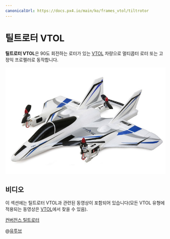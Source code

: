 ```yaml
---
canonicalUrl: https://docs.px4.io/main/ko/frames_vtol/tiltrotor
---
```


# 틸트로터 VTOL

**틸트로터 VTOL**은 90도 회전하는 로터가 있는 [VTOL](../frames_vtol/README.md) 차량으로 멀티콥터 로터 또는 고정익 프로펠러로 동작합니다.

![Horizon Hobby E-flite Convergence](../../assets/airframes/vtol/eflite_convergence_pixfalcon/hero.jpg)


## 비디오

이 섹션에는 틸트로터 VTOL과 관련된 동영상이 포함되어 있습니다(모든 VTOL 유형에 적용되는 동영상은 [VTOL](../frames_vtol/README.md)에서 찾을 수 있음).

[컨버전스 틸트로터](../frames_vtol/vtol_tiltrotor_eflite_convergence_pixfalcon.md)

@[유투브](https://youtu.be/E61P2f2WPNU)
